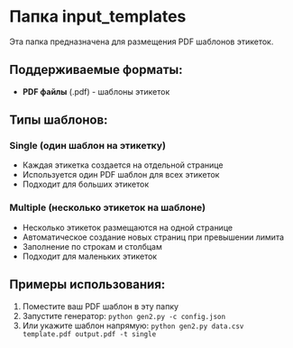 # Папка input_templates

Эта папка предназначена для размещения PDF шаблонов этикеток.

## Поддерживаемые форматы:

- **PDF файлы** (.pdf) - шаблоны этикеток

## Типы шаблонов:

### Single (один шаблон на этикетку)
- Каждая этикетка создается на отдельной странице
- Используется один PDF шаблон для всех этикеток
- Подходит для больших этикеток

### Multiple (несколько этикеток на шаблоне)
- Несколько этикеток размещаются на одной странице
- Автоматическое создание новых страниц при превышении лимита
- Заполнение по строкам и столбцам
- Подходит для маленьких этикеток

## Примеры использования:

1. Поместите ваш PDF шаблон в эту папку
2. Запустите генератор: `python gen2.py -c config.json`
3. Или укажите шаблон напрямую: `python gen2.py data.csv template.pdf output.pdf -t single`
